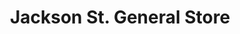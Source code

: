 ---
title: "Jackson St. General Store"
url: /seattle/jackson-st-general-store/
shop: convenience
---